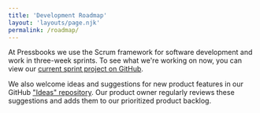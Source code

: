 ```yaml
---
title: 'Development Roadmap'
layout: 'layouts/page.njk'
permalink: /roadmap/
---
```


At Pressbooks we use the Scrum framework for software development and work in three-week
sprints. To see what we're working on now, you can view our
[current sprint project on GitHub](https://github.com/orgs/pressbooks/projects).

We also welcome ideas and suggestions for new product features in our GitHub
["Ideas" repository](https://github.com/pressbooks/ideas/). Our product owner regularly
reviews these suggestions and adds them to our prioritized product backlog.
